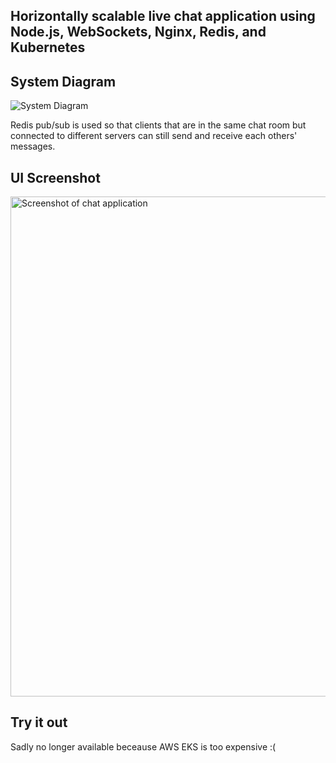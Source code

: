 ## Horizontally scalable live chat application using Node.js, WebSockets, Nginx, Redis, and Kubernetes


## System Diagram

![System Diagram](https://user-images.githubusercontent.com/96862218/209307263-e739e9eb-5034-4c13-a5f5-8802824eeef5.svg)

Redis pub/sub is used so that clients that are in the same chat room but connected to different servers can still send and receive each others' messages.


## UI Screenshot

<img width="800" alt="Screenshot of chat application" src="https://user-images.githubusercontent.com/96862218/210732323-18e3dee5-ff00-483d-9c51-c5333438a23e.png">


## Try it out

Sadly no longer available beceause AWS EKS is too expensive :(
